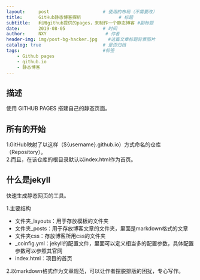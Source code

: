 ```yaml
---
layout:     post                    # 使用的布局（不需要改）
title:      GitHub静态博客探析              # 标题 
subtitle:   利用github提供的pages，来制作一个静态博客 #副标题
date:       2019-08-05              # 时间
author:     NXY                      # 作者
header-img: img/post-bg-hacker.jpg    #这篇文章标题背景图片
catalog: true                       # 是否归档
tags:                               #标签
    - Github pages
    - github.io
    - 静态博客
---
```


## 描述

使用 GITHUB PAGES 搭建自己的静态页面。

## 所有的开始

1.GitHub映射了以这样（${username}.github.io）方式命名的仓库（Repository）。  
2.而且，在该仓库的根目录默认以index.html作为首页。

## 什么是jekyll
快速生成静态网页的工具。

1.主要结构
- 文件夹_layouts：用于存放模板的文件夹
- 文件夹_posts：用于存放博客文章的文件夹，里面是markdown格式的文章
- 文件夹css：存放博客所用css的文件夹
- _coinfig.yml：jekyll的配置文件，里面可以定义相当多的配置参数，具体配置参数可以参照其官网
- index.html：项目的首页

2.以markdown格式作为文章规范，可以让作者摆脱排版的困扰，专心写作。
